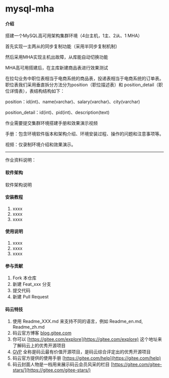 # mysql-mha

#### 介绍
搭建一个MySQL高可用架构集群环境（4台主机，1主、2从、1 MHA）

首先实现一主两从的同步复制功能（采用半同步复制机制）

然后采用MHA实现主机出故障，从库能自动切换功能

MHA高可用搭建后，在主库新建商品表进行效果测试

在拉勾业务中职位表相当于电商系统的商品表，投递表相当于电商系统的订单表。职位表我们采用垂直拆分方法分为position（职位描述表）和 position_detail（职位详情表），表结构结构如下：

position：id(int)、name(varchar)、salary(varchar)、city(varchar)


position_detail：id(int)、pid(int)、description(text)

作业需要提交集群环境搭建手册和效果演示视频

手册：包含环境软件版本和架构介绍、环境安装过程、操作的问题和注意事项等。

视频：仅录制环境介绍和效果演示。

----------------------------------------------------------------------------

作业资料说明：



#### 软件架构
软件架构说明


#### 安装教程

1.  xxxx
2.  xxxx
3.  xxxx

#### 使用说明

1.  xxxx
2.  xxxx
3.  xxxx

#### 参与贡献

1.  Fork 本仓库
2.  新建 Feat_xxx 分支
3.  提交代码
4.  新建 Pull Request


#### 码云特技

1.  使用 Readme\_XXX.md 来支持不同的语言，例如 Readme\_en.md, Readme\_zh.md
2.  码云官方博客 [blog.gitee.com](https://blog.gitee.com)
3.  你可以 [https://gitee.com/explore](https://gitee.com/explore) 这个地址来了解码云上的优秀开源项目
4.  [GVP](https://gitee.com/gvp) 全称是码云最有价值开源项目，是码云综合评定出的优秀开源项目
5.  码云官方提供的使用手册 [https://gitee.com/help](https://gitee.com/help)
6.  码云封面人物是一档用来展示码云会员风采的栏目 [https://gitee.com/gitee-stars/](https://gitee.com/gitee-stars/)
